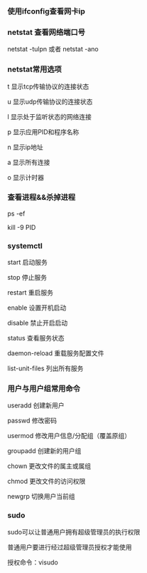### 使用ifconfig查看网卡ip



### netstat 查看网络端口号

netstat -tulpn 或者 netstat -ano

### netstat常用选项

t	显示tcp传输协议的连接状态

u	显示udp传输协议的连接状态

l	显示处于监听状态的网络连接

p	显示应用PID和程序名称

n	显示ip地址

a	显示所有连接

o	显示计时器



### 查看进程&&杀掉进程

ps -ef

kill -9 PID



### systemctl

start	启动服务

stop	停止服务

restart	重启服务

enable	设置开机启动

disable	禁止开启启动

status	查看服务状态

daemon-reload	重载服务配置文件

list-unit-files	列出所有服务



### 用户与用户组常用命令

useradd	创建新用户

passwd	修改密码

usermod	修改用户信息/分配组（覆盖原组）

groupadd	创建新的用户组

chown	更改文件的属主或属组

chmod	更改文件的访问权限

newgrp	切换用户当前组



### sudo

sudo可以让普通用户拥有超级管理员的执行权限

普通用户要进行经过超级管理员授权才能使用

授权命令：visudo